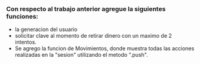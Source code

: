 ### Con respecto al trabajo anterior agregue la siguientes funciones:
- la generacion del usuario  
- solicitar clave al momento de retirar dinero con un maximo de 2 intentos.  
- Se agrego la funcion de Movimientos, donde muestra todas las acciones realizadas en la "sesion" utilizando el metodo ".push".  